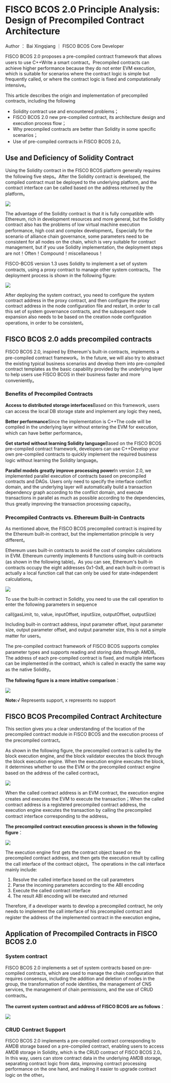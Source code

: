 # FISCO BCOS 2.0 Principle Analysis: Design of Precompiled Contract Architecture

Author ： Bai Xingqiang ｜ FISCO BCOS Core Developer

FISCO BCOS 2.0 proposes a pre-compiled contract framework that allows users to use C++Write a smart contract。Precompiled contracts can achieve higher performance because they do not enter EVM execution, which is suitable for scenarios where the contract logic is simple but frequently called, or where the contract logic is fixed and computationally intensive。

This article describes the origin and implementation of precompiled contracts, including the following

- Solidity contract use and encountered problems；
- FISCO BCOS 2.0 new pre-compiled contract, its architecture design and execution process flow；
- Why precompiled contracts are better than Solidity in some specific scenarios；
- Use of pre-compiled contracts in FISCO BCOS 2.0。

## Use and Deficiency of Solidity Contract

Using the Solidity contract in the FISCO BCOS platform generally requires the following five steps。After the Solidity contract is developed, the compiled contract must be deployed to the underlying platform, and the contract interface can be called based on the address returned by the platform。

![](../../../../images/articles/pre-compiled_contract_architecture_design/IMG_5426.PNG)

The advantage of the Solidity contract is that it is fully compatible with Ethereum, rich in development resources and more general, but the Solidity contract also has the problems of low virtual machine execution performance, high cost and complex development。Especially for the scenario of alliance chain governance, some parameters need to be consistent for all nodes on the chain, which is very suitable for contract management, but if you use Solidity implementation, the deployment steps are not！Often！Compound！miscellaneous！

FISCO-BCOS version 1.3 uses Solidity to implement a set of system contracts, using a proxy contract to manage other system contracts。The deployment process is shown in the following figure:

![](../../../../images/articles/pre-compiled_contract_architecture_design/IMG_5427.PNG)

After deploying the system contract, you need to configure the system contract address in the proxy contract, and then configure the proxy contract address in the node configuration file and restart, in order to call this set of system governance contracts, and the subsequent node expansion also needs to be based on the creation node configuration operations, in order to be consistent。

## FISCO BCOS 2.0 adds precompiled contracts

FISCO BCOS 2.0, inspired by Ethereum's built-in contracts, implements a pre-compiled contract framework。In the future, we will also try to abstract the existing typical business scenarios and develop them into pre-compiled contract templates as the basic capability provided by the underlying layer to help users use FISCO BCOS in their business faster and more conveniently。

### Benefits of Precompiled Contracts

**Access to distributed storage interfaces**Based on this framework, users can access the local DB storage state and implement any logic they need。

**Better performance**Since the implementation is C++The code will be compiled in the underlying layer without entering the EVM for execution, which can have better performance。

**Get started without learning Solidity language**Based on the FISCO BCOS pre-compiled contract framework, developers can use C++Develop your own pre-compiled contracts to quickly implement the required business logic without learning the Solidity language。

**Parallel models greatly improve processing power**In version 2.0, we implemented parallel execution of contracts based on precompiled contracts and DAGs. Users only need to specify the interface conflict domain, and the underlying layer will automatically build a transaction dependency graph according to the conflict domain, and execute transactions in parallel as much as possible according to the dependencies, thus greatly improving the transaction processing capacity。

### Precompiled Contracts vs. Ethereum Built-in Contracts

As mentioned above, the FISCO BCOS precompiled contract is inspired by the Ethereum built-in contract, but the implementation principle is very different。

Ethereum uses built-in contracts to avoid the cost of complex calculations in EVM. Ethereum currently implements 8 functions using built-in contracts (as shown in the following table)。As you can see, Ethereum's built-in contracts occupy the eight addresses 0x1-0x8, and each built-in contract is actually a local function call that can only be used for state-independent calculations。

![](../../../../images/articles/pre-compiled_contract_architecture_design/IMG_5428.PNG)

To use the built-in contract in Solidity, you need to use the call operation to enter the following parameters in sequence

call(gasLimit, to, value, inputOffset, inputSize, outputOffset, outputSize)

Including built-in contract address, input parameter offset, input parameter size, output parameter offset, and output parameter size, this is not a simple matter for users。

The pre-compiled contract framework of FISCO BCOS supports complex parameter types and supports reading and storing data through AMDB。The address of each pre-compiled contract is fixed, and multiple interfaces can be implemented in the contract, which is called in exactly the same way as the native Solidity。

**The following figure is a more intuitive comparison**：

![](../../../../images/articles/pre-compiled_contract_architecture_design/IMG_5429.PNG)

**Note:**√ Represents support, x represents no support

## FISCO BCOS Precompiled Contract Architecture

This section gives you a clear understanding of the location of the precompiled contract module in FISCO BCOS and the execution process of the precompiled contract。

As shown in the following figure, the precompiled contract is called by the block execution engine, and the block validator executes the block through the block execution engine. When the execution engine executes the block, it determines whether to use the EVM or the precompiled contract engine based on the address of the called contract。

![](../../../../images/articles/pre-compiled_contract_architecture_design/IMG_5430.PNG)

When the called contract address is an EVM contract, the execution engine creates and executes the EVM to execute the transaction；When the called contract address is a registered precompiled contract address, the execution engine executes the transaction by calling the precompiled contract interface corresponding to the address。

**The precompiled contract execution process is shown in the following figure**：

![](../../../../images/articles/pre-compiled_contract_architecture_design/IMG_5431.PNG)

The execution engine first gets the contract object based on the precompiled contract address, and then gets the execution result by calling the call interface of the contract object。The operations in the call interface mainly include:

1. Resolve the called interface based on the call parameters
2. Parse the incoming parameters according to the ABI encoding
3. Execute the called contract interface
4. The result ABI encoding will be executed and returned

Therefore, if a developer wants to develop a precompiled contract, he only needs to implement the call interface of his precompiled contract and register the address of the implemented contract in the execution engine。

## Application of Precompiled Contracts in FISCO BCOS 2.0

### System contract

FISCO BCOS 2.0 implements a set of system contracts based on pre-compiled contracts, which are used to manage the chain configuration that requires consensus, including the addition and deletion of nodes in the group, the transformation of node identities, the management of CNS services, the management of chain permissions, and the use of CRUD contracts。

**The current system contract and address of FISCO BCOS are as follows**：

![](../../../../images/articles/pre-compiled_contract_architecture_design/IMG_5432.PNG)

### CRUD Contract Support

FISCO BCOS 2.0 implements a pre-compiled contract corresponding to AMDB storage based on a pre-compiled contract, enabling users to access AMDB storage in Solidity, which is the CRUD contract of FISCO BCOS 2.0。In this way, users can store contract data in the underlying AMDB storage, separating contract logic from data, improving contract processing performance on the one hand, and making it easier to upgrade contract logic on the other。